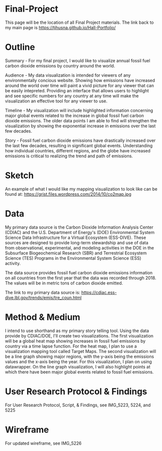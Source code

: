 # Final-Project
This page will be the location of all Final Project materials. The link back to my main page is https://tjhusna.github.io/Hall-Portfolio/

# Outline
Summary - For my final project, I would like to visualize annual fossil fuel carbon dioxide emissions by country around the world. 

Audience - My data visualization is intended for viewers of any environmentally concious website. Showing how emissions have increased around the world over time will paint a vivid picture for any viewer that can be easily intepreted. Providing an interface that allows users to highlight and see specific numbers for any country at any time will make the visualization an effective tool for any viewer to use.

Timeline - My visualization will include highlighted information concerning major global events related to the increase in global fossil fuel carbon dioxide emissions. The older data points I am able to find will strengthen the visualization by showing the exponential increase in emissions over the last few decades.

Story - Fossil fuel carbon dioxide emissions have drastically increased over the last few decades, resulting in significant global events. Understanding how individual countries, different regions, and the globe have increased emissions is critical to realizing the trend and path of emissions. 

# Sketch
An example of what I would like my mapping visualization to look like can be found at: https://grist.files.wordpress.com/2014/10/co2map.jpg

# Data
My primary data source is the Carbon Dioxide Information Analysis Center (CDIAC) and the U.S. Department of Energy's (DOE) Environmental System Science Data Infrastructure for a Virtual Ecosystem (ESS-DIVE). These sources are designed to provide long-term stewardship and use of data from observational, experimental, and modeling activities in the DOE in the Subsurface Biogeochemical Research (SBR) and Terrestrial Ecosystem Science (TES) Programs in the Environmental System Science (ESS) activity. 

The data source provides fossil fuel carbon dioxide emissions information on all countries from the first year that the data was recorded through 2018. The values will be in metric tons of carbon dioxide emitted. 

The link to my primary data source is: https://cdiac.ess-dive.lbl.gov/trends/emis/tre_coun.html 

# Method & Medium
I intend to use shorthand as my primary story telling tool. Using the data provide by CDIAC/DOE, I'll create two visualizations. The first visualization will be a global heat map showing increases in fossil fuel emissions by country via a time lapse function. For the heat map, I plan to use a visualization mapping tool called Target Maps. The second visualization will be a line graph showing major regions, with the y-axis being the emissions values and the x-axis being the year. For this visualization, I plan on using datawrapper. On the line graph visualization, I will also highlight points at which there have been major global events related to fossil fuel emissions. 

# User Research Protocol & Findings
For User Research Protocol, Script, & Findings, see IMG_5223, 5224, and 5225

# Wireframe
For updated wireframe, see IMG_5226


